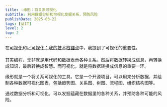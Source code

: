 ```yaml
---
title: 💡缘形：将关系可视化
subTitle: 利用数据分析和可视化发掘关系，预防风险
publishDate: 2025-03-22
tags: [💻IT]
level: 2
top: 2
---
```


在[可视化](/posts/20240707-visualization)和[📈可视化：我的技术栈锚点](/posts/20250309-vis-as-tech-anchor)中，我提到了可视化的重要性。

其实编程，无非就是用代码和数据表示各种关系。然后将数据转换成信息，再转换成知识，最后转换成智慧。而可视化，就是将数据转换成信息的重要一环。

缘形就是一个将关系可视化的工具。它是一个开源项目，可以用来分析数据，并绘制各种数据可视化图表，包括趋势图、关系图、树图、流程图、组织结构图等。

通过数据分析和可视化，可以发掘蕴藏在数据里的各种关系，并预防各种可能的风险。
